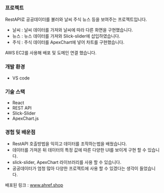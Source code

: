 ### 프로젝트
RestAPI로 공공데이터를 불러와 날씨 주식 뉴스 등을 보여주는 프로젝트입니다. 
- 날씨 : 날씨 데이터를 가져와 날씨에 따라 다른 화면을 구현했습니다. 
- 뉴스 : 뉴스 데이터를 가져와 Slick-slider에 삽입하였습니다.
- 주식 : 주식 데이터를 ApexChart에 넣어 차트를 구현했습니다.

AWS EC2를 사용해 배포 및 도메인 연결 했습니다.

### 개발 환경
- VS code

### 기술 스택
- React
- REST API
- Slick-Slider
- ApexChart.js

### 경험 및 배운점

- RestAPI 호출방법을 익히고 데이터를 조작하는법을 배웠습니다.
- 데이터를 가져온 뒤 데이터의 특정 값에 따른 다양한 UI를 보이게 구현 할 수 있습니다.
- slick-slider, ApexChart 라이브러리를 사용 할 수 있습니다.
- 공공데이터가 엄청 많아 다양한 프로젝트에 사용 할 수 있겠다는 생각이 들었습니다.

배포된 링크 : www.ahref.shop
